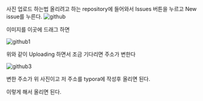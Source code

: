 사진 업로드 하는법
올리려고 하는 repository에 들어와서 Issues 버튼을 누르고 
New issue를 누른다. 
![github](https://user-images.githubusercontent.com/50917797/64489690-ff307480-d290-11e9-9cfe-88e22344134d.PNG)

이미지를 이곳에 드래그 하면

![github1](https://user-images.githubusercontent.com/50917797/64489700-0c4d6380-d291-11e9-9f9a-f30294df1dd5.PNG)

위와 같이 Uploading 하면서 조금 기다리면 주소가 변한다 

![github3](https://user-images.githubusercontent.com/50917797/64489703-11aaae00-d291-11e9-8607-aa3708f59ee1.PNG)

변한 주소가 위 사진이고 저 주소를 typora에 작성후 올리면 된다.

이렇게 해서 올리면 된다.